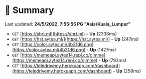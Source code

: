 # 📖 Summary
Last updated: **24/5/2022, 7:55:55 PG "Asia/Kuala_Lumpur"**

- `GET` [https://shrt.ml](https://shrt.ml) - **Up** (2338ms)
- `GET` [https://hst.aytea.ml/](https://hst.aytea.ml/) - **Up** (247ms)
- `GET` [https://color.aytea.ml/4b31d6.png](https://color.aytea.ml/4b31d6.png) - **Up** (1427ms)
- `GET` [https://memeapi.aytea14.repl.co/gimme](https://memeapi.aytea14.repl.co/gimme) - **Up** (793ms)
- `GET` [https://teledrivemy.herokuapp.com/dashboard](https://teledrivemy.herokuapp.com/dashboard) - **Up** (258ms)
